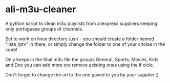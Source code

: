 # ali-m3u-cleaner
A python script to clean m3u playlists from aliexpress suppliers keeping only portuguese groups of channels.

Set to work on linux directory /usr/ - you should create a folder named "lista_iptv" in there, or simply change the folder to one of your choise in the code!

Only keeps in the final m3u file the groups General, Sports, Movies, Kids and Doc you can add more ore remove existing ones using the if cicle.

Don't forget to change the url to the one gaved to you by your supplier ;)

